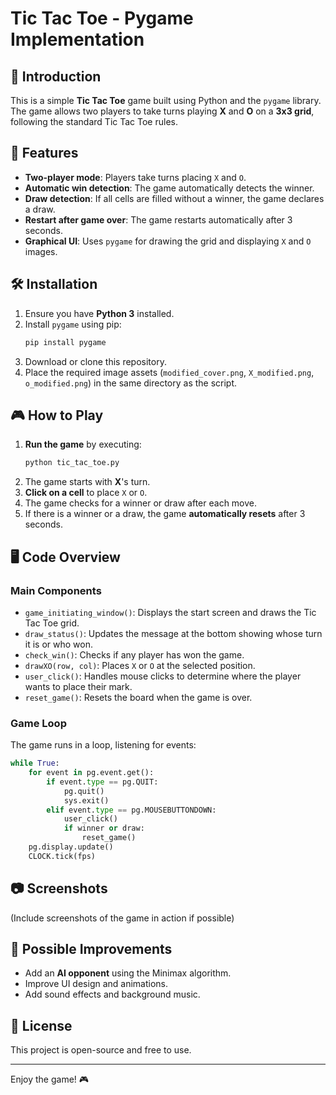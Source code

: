 # Tic Tac Toe - Pygame Implementation

## 📌 Introduction
This is a simple **Tic Tac Toe** game built using Python and the `pygame` library. The game allows two players to take turns playing **X** and **O** on a **3x3 grid**, following the standard Tic Tac Toe rules.

## 🚀 Features
- **Two-player mode**: Players take turns placing `X` and `O`.
- **Automatic win detection**: The game automatically detects the winner.
- **Draw detection**: If all cells are filled without a winner, the game declares a draw.
- **Restart after game over**: The game restarts automatically after 3 seconds.
- **Graphical UI**: Uses `pygame` for drawing the grid and displaying `X` and `O` images.

## 🛠️ Installation
1. Ensure you have **Python 3** installed.
2. Install `pygame` using pip:
   ```sh
   pip install pygame
   ```
3. Download or clone this repository.
4. Place the required image assets (`modified_cover.png`, `X_modified.png`, `o_modified.png`) in the same directory as the script.

## 🎮 How to Play
1. **Run the game** by executing:
   ```sh
   python tic_tac_toe.py
   ```
2. The game starts with **X**'s turn.
3. **Click on a cell** to place `X` or `O`.
4. The game checks for a winner or draw after each move.
5. If there is a winner or a draw, the game **automatically resets** after 3 seconds.

## 🖥️ Code Overview
### **Main Components**
- `game_initiating_window()`: Displays the start screen and draws the Tic Tac Toe grid.
- `draw_status()`: Updates the message at the bottom showing whose turn it is or who won.
- `check_win()`: Checks if any player has won the game.
- `drawXO(row, col)`: Places `X` or `O` at the selected position.
- `user_click()`: Handles mouse clicks to determine where the player wants to place their mark.
- `reset_game()`: Resets the board when the game is over.

### **Game Loop**
The game runs in a loop, listening for events:
```python
while True:
    for event in pg.event.get():
        if event.type == pg.QUIT:
            pg.quit()
            sys.exit()
        elif event.type == pg.MOUSEBUTTONDOWN:
            user_click()
            if winner or draw:
                reset_game()
    pg.display.update()
    CLOCK.tick(fps)
```

## 📷 Screenshots
(Include screenshots of the game in action if possible)

## 📌 Possible Improvements
- Add an **AI opponent** using the Minimax algorithm.
- Improve UI design and animations.
- Add sound effects and background music.

## 📝 License
This project is open-source and free to use.

---
Enjoy the game! 🎮

